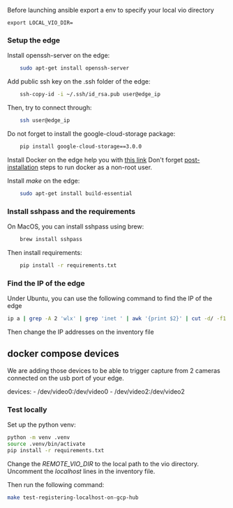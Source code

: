 Before launching ansible export a env to specify your local vio directory
```
export LOCAL_VIO_DIR=
```
### Setup the edge

Install openssh-server on the edge:
```bash
    sudo apt-get install openssh-server
```
Add public ssh key on the .ssh folder of the edge:
```bash
    ssh-copy-id -i ~/.ssh/id_rsa.pub user@edge_ip
```

Then, try to connect through:
```bash
    ssh user@edge_ip
```

Do not forget to install the google-cloud-storage package:
```bash
    pip install google-cloud-storage==3.0.0
```


Install Docker on the edge help you with [this link](https://docs.docker.com/engine/install/ubuntu/#install-using-the-repository)
Don't forget [post-installation](https://docs.docker.com/engine/install/linux-postinstall/) steps to run docker as a non-root user.

Install *make* on the edge:
```bash
    sudo apt-get install build-essential
```


### Install sshpass and the requirements

On MacOS, you can install sshpass using brew:
```bash
    brew install sshpass
```

Then install requirements:
```bash
    pip install -r requirements.txt
```

### Find the IP of the edge

Under Ubuntu, you can use the following command to find the IP of the edge
```bash
ip a | grep -A 2 'wlx' | grep 'inet ' | awk '{print $2}' | cut -d/ -f1
```

Then change the IP addresses on the inventory file

## docker compose devices

We are adding those devices to be able to trigger capture from 2 cameras connected on the usb port of your edge.

devices:
    - /dev/video0:/dev/video0
    - /dev/video2:/dev/video2

### Test locally

Set up the python venv:
```bash
python -m venv .venv
source .venv/bin/activate
pip install -r requirements.txt
```

Change the *REMOTE_VIO_DIR* to the local path to the vio directory.
Uncomment the *localhost* lines in the inventory file.

Then run the following command:
```bash
make test-registering-localhost-on-gcp-hub
```
